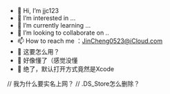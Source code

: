- 👋 Hi, I’m jjc123
- 👀 I’m interested in ...
- 🌱 I’m currently learning ...
- 💞️ I’m looking to collaborate on ..
- 📫 How to reach me ：JinCheng0523@iCloud.com
- 🥱 这要怎么用？
- 😬 好像懂了（感觉没懂
- 🤮 绝了，默认打开方式竟然是Xcode

// 我为什么要实名上网？
// .DS_Store怎么删除？

<!---
jjc123-PBAS/jjc123-PBAS is a ✨ special ✨ repository because its `README.md` (this file) appears on your GitHub profile.
You can click the Preview link to take a look at your changes.
--->
